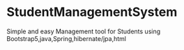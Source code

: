 # StudentManagementSystem
Simple and easy Management tool for Students using Bootstrap5,java,Spring,hibernate/jpa,html
